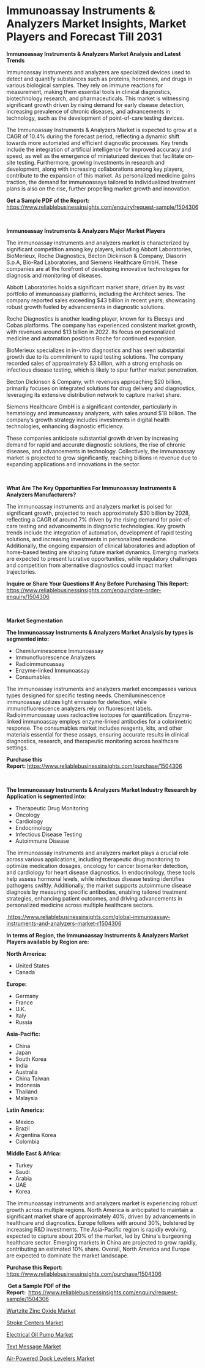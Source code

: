 <p><h1>Immunoassay Instruments & Analyzers Market Insights, Market Players and Forecast Till 2031</h1></p><p><strong>Immunoassay Instruments & Analyzers Market Analysis and Latest Trends</strong></p>
<p><p>Immunoassay instruments and analyzers are specialized devices used to detect and quantify substances such as proteins, hormones, and drugs in various biological samples. They rely on immune reactions for measurement, making them essential tools in clinical diagnostics, biotechnology research, and pharmaceuticals. This market is witnessing significant growth driven by rising demand for early disease detection, increasing prevalence of chronic diseases, and advancements in technology, such as the development of point-of-care testing devices.</p><p>The Immunoassay Instruments & Analyzers Market is expected to grow at a CAGR of 10.4% during the forecast period, reflecting a dynamic shift towards more automated and efficient diagnostic processes. Key trends include the integration of artificial intelligence for improved accuracy and speed, as well as the emergence of miniaturized devices that facilitate on-site testing. Furthermore, growing investments in research and development, along with increasing collaborations among key players, contribute to the expansion of this market. As personalized medicine gains traction, the demand for immunoassays tailored to individualized treatment plans is also on the rise, further propelling market growth and innovation.</p></p>
<p><strong>Get a Sample PDF of the Report:&nbsp;</strong> <a href="https://www.reliablebusinessinsights.com/enquiry/request-sample/1504306?utm_campaign=1135&utm_medium=2&utm_source=Github&utm_content=ia&utm_term=27092024&utm_id=immunoassay-instruments-analyzers">https://www.reliablebusinessinsights.com/enquiry/request-sample/1504306</a></p>
<p>&nbsp;</p>
<p><strong>Immunoassay Instruments & Analyzers Major Market Players</strong></p>
<p><p>The immunoassay instruments and analyzers market is characterized by significant competition among key players, including Abbott Laboratories, BioMerieux, Roche Diagnostics, Becton Dickinson & Company, Diasorin S.p.A, Bio-Rad Laboratories, and Siemens Healthcare GmbH. These companies are at the forefront of developing innovative technologies for diagnosis and monitoring of diseases.</p><p>Abbott Laboratories holds a significant market share, driven by its vast portfolio of immunoassay platforms, including the Architect series. The company reported sales exceeding $43 billion in recent years, showcasing robust growth fueled by advancements in diagnostic solutions.</p><p>Roche Diagnostics is another leading player, known for its Elecsys and Cobas platforms. The company has experienced consistent market growth, with revenues around $13 billion in 2022. Its focus on personalized medicine and automation positions Roche for continued expansion.</p><p>BioMerieux specializes in in-vitro diagnostics and has seen substantial growth due to its commitment to rapid testing solutions. The company recorded sales of approximately $3 billion, with a strong emphasis on infectious disease testing, which is likely to spur further market penetration.</p><p>Becton Dickinson & Company, with revenues approaching $20 billion, primarily focuses on integrated solutions for drug delivery and diagnostics, leveraging its extensive distribution network to capture market share. </p><p>Siemens Healthcare GmbH is a significant contender, particularly in hematology and immunoassay analyzers, with sales around $18 billion. The company’s growth strategy includes investments in digital health technologies, enhancing diagnostic efficiency.</p><p>These companies anticipate substantial growth driven by increasing demand for rapid and accurate diagnostic solutions, the rise of chronic diseases, and advancements in technology. Collectively, the immunoassay market is projected to grow significantly, reaching billions in revenue due to expanding applications and innovations in the sector.</p></p>
<p>&nbsp;</p>
<p><strong>What Are The Key Opportunities For Immunoassay Instruments & Analyzers Manufacturers?</strong></p>
<p><p>The immunoassay instruments and analyzers market is poised for significant growth, projected to reach approximately $30 billion by 2028, reflecting a CAGR of around 7% driven by the rising demand for point-of-care testing and advancements in diagnostic technologies. Key growth trends include the integration of automation, development of rapid testing solutions, and increasing investments in personalized medicine. Additionally, the ongoing expansion of clinical laboratories and adoption of home-based testing are shaping future market dynamics. Emerging markets are expected to present lucrative opportunities, while regulatory challenges and competition from alternative diagnostics could impact market trajectories.</p></p>
<p><strong>Inquire or Share Your Questions If Any Before Purchasing This Report:</strong> <a href="https://www.reliablebusinessinsights.com/enquiry/pre-order-enquiry/1504306?utm_campaign=1135&utm_medium=2&utm_source=Github&utm_content=ia&utm_term=27092024&utm_id=immunoassay-instruments-analyzers">https://www.reliablebusinessinsights.com/enquiry/pre-order-enquiry/1504306</a></p>
<p>&nbsp;</p>
<p><strong>Market Segmentation</strong></p>
<p><strong>The Immunoassay Instruments & Analyzers Market Analysis by types is segmented into:</strong></p>
<p><ul><li>Chemiluminescence Immunoassay</li><li>Immunofluorescence Analyzers</li><li>Radioimmunoassay</li><li>Enzyme-linked Immunoassay</li><li>Consumables</li></ul></p>
<p><p>The immunoassay instruments and analyzers market encompasses various types designed for specific testing needs. Chemiluminescence immunoassay utilizes light emission for detection, while immunofluorescence analyzers rely on fluorescent labels. Radioimmunoassay uses radioactive isotopes for quantification. Enzyme-linked immunoassay employs enzyme-linked antibodies for a colorimetric response. The consumables market includes reagents, kits, and other materials essential for these assays, ensuring accurate results in clinical diagnostics, research, and therapeutic monitoring across healthcare settings.</p></p>
<p><strong>Purchase this Report:&nbsp;</strong><a href="https://www.reliablebusinessinsights.com/purchase/1504306?utm_campaign=1135&utm_medium=2&utm_source=Github&utm_content=ia&utm_term=27092024&utm_id=immunoassay-instruments-analyzers">https://www.reliablebusinessinsights.com/purchase/1504306</a></p>
<p>&nbsp;</p>
<p><strong>The Immunoassay Instruments & Analyzers Market Industry Research by Application is segmented into:</strong></p>
<p><ul><li>Therapeutic Drug Monitoring</li><li>Oncology</li><li>Cardiology</li><li>Endocrinology</li><li>Infectious Disease Testing</li><li>Autoimmune Disease</li></ul></p>
<p><p>The immunoassay instruments and analyzers market plays a crucial role across various applications, including therapeutic drug monitoring to optimize medication dosages, oncology for cancer biomarker detection, and cardiology for heart disease diagnostics. In endocrinology, these tools help assess hormonal levels, while infectious disease testing identifies pathogens swiftly. Additionally, the market supports autoimmune disease diagnosis by measuring specific antibodies, enabling tailored treatment strategies, enhancing patient outcomes, and driving advancements in personalized medicine across multiple healthcare sectors.</p></p>
<p><a href="https://www.reliablebusinessinsights.com/global-immunoassay-instruments-and-analyzers-market-r1504306?utm_campaign=1135&utm_medium=2&utm_source=Github&utm_content=ia&utm_term=27092024&utm_id=immunoassay-instruments-analyzers">&nbsp;https://www.reliablebusinessinsights.com/global-immunoassay-instruments-and-analyzers-market-r1504306</a></p>
<p><strong>In terms of Region, the Immunoassay Instruments & Analyzers Market Players available by Region are:</strong></p>
<p>
    <p> <strong> North America: </strong>
        <ul>
            <li>United States</li>
            <li>Canada</li>
        </ul>
        </p> 
    <p> <strong> Europe: </strong>
        <ul>
            <li>Germany</li>
            <li>France</li>
            <li>U.K.</li>
            <li>Italy</li>
            <li>Russia</li>
        </ul>
        </p> 
    <p> <strong> Asia-Pacific: </strong>
        <ul>
            <li>China</li>
            <li>Japan</li>
            <li>South Korea</li>
            <li>India</li>
            <li>Australia</li>
            <li>China Taiwan</li>
            <li>Indonesia</li>
            <li>Thailand</li>
            <li>Malaysia</li>
        </ul>
        </p> 
    <p> <strong> Latin America: </strong>
        <ul>
            <li>Mexico</li>
            <li>Brazil</li>
            <li>Argentina Korea</li>
            <li>Colombia</li>
        </ul>
        </p> 
    <p> <strong> Middle East & Africa: </strong>
        <ul>
            <li>Turkey</li>
            <li>Saudi</li>
            <li>Arabia</li>
            <li>UAE</li>
            <li>Korea</li>
        </ul>
    </p>
    </p>
<p><p>The immunoassay instruments and analyzers market is experiencing robust growth across multiple regions. North America is anticipated to maintain a significant market share of approximately 40%, driven by advancements in healthcare and diagnostics. Europe follows with around 30%, bolstered by increasing R&D investments. The Asia-Pacific region is rapidly evolving, expected to capture about 20% of the market, led by China's burgeoning healthcare sector. Emerging markets in China are projected to grow rapidly, contributing an estimated 10% share. Overall, North America and Europe are expected to dominate the market landscape.</p></p>
<p><strong>Purchase this Report: </strong><a href="https://www.reliablebusinessinsights.com/purchase/1504306?utm_campaign=1135&utm_medium=2&utm_source=Github&utm_content=ia&utm_term=27092024&utm_id=immunoassay-instruments-analyzers">https://www.reliablebusinessinsights.com/purchase/1504306</a></p>
<p>&nbsp;<strong>Get a Sample PDF of the Report:&nbsp;&nbsp;</strong><a href="https://www.reliablebusinessinsights.com/enquiry/request-sample/1504306?utm_campaign=1135&utm_medium=2&utm_source=Github&utm_content=ia&utm_term=27092024&utm_id=immunoassay-instruments-analyzers">https://www.reliablebusinessinsights.com/enquiry/request-sample/1504306</a></p>
<p><strong></strong></p>
<p><p><a href="https://github.com/StackhouseBerny/Market-Research-Report-List-1/blob/main/wurtzite-zinc-oxide-market.md?utm_campaign=1135&utm_medium=2&utm_source=Github&utm_content=ia&utm_term=27092024&utm_id=immunoassay-instruments-analyzers">Wurtzite Zinc Oxide Market</a></p><p><a href="https://www.linkedin.com/pulse/mapping-stroke-centers-market-trends-challenges-breakthroughs-wk2gc?trackingId=gEueuq4oT6qOcL54swqiPg%3D%3D&utm_campaign=1135&utm_medium=2&utm_source=Github&utm_content=ia&utm_term=27092024&utm_id=immunoassay-instruments-analyzers">Stroke Centers Market</a></p><p><a href="https://www.linkedin.com/pulse/electrical-oil-pump-market-growth-outlook-from-2024-2031-projecting-dldee?trackingId=I34YjXoLQo6NWLGyYP%2BJMg%3D%3D&utm_campaign=1135&utm_medium=2&utm_source=Github&utm_content=ia&utm_term=27092024&utm_id=immunoassay-instruments-analyzers">Electrical Oil Pump Market</a></p><p><a href="https://issuu.com/reportprime-2/docs/text-message-market-size-2030.pptx_494068dfefcc9a?utm_campaign=1135&utm_medium=2&utm_source=Github&utm_content=ia&utm_term=27092024&utm_id=immunoassay-instruments-analyzers">Text Message Market</a></p><p><a href="https://github.com/ChristyMAguilar/Market-Research-Report-List-1/blob/main/air-powered-dock-levelers-market.md?utm_campaign=1135&utm_medium=2&utm_source=Github&utm_content=ia&utm_term=27092024&utm_id=immunoassay-instruments-analyzers">Air-Powered Dock Levelers Market</a></p></p>